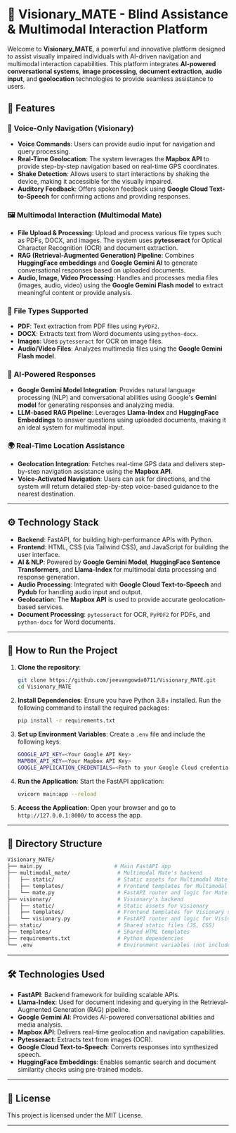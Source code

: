 # 🎯 **Visionary_MATE** - Blind Assistance & Multimodal Interaction Platform

Welcome to **Visionary_MATE**, a powerful and innovative platform designed to assist visually impaired individuals with AI-driven navigation and multimodal interaction capabilities. This platform integrates **AI-powered conversational systems**, **image processing**, **document extraction**, **audio input**, and **geolocation** technologies to provide seamless assistance to users.

## 🌟 **Features**

### 🦻 **Voice-Only Navigation (Visionary)**
- **Voice Commands**: Users can provide audio input for navigation and query processing.
- **Real-Time Geolocation**: The system leverages the **Mapbox API** to provide step-by-step navigation based on real-time GPS coordinates.
- **Shake Detection**: Allows users to start interactions by shaking the device, making it accessible for the visually impaired.
- **Auditory Feedback**: Offers spoken feedback using **Google Cloud Text-to-Speech** for confirming actions and providing responses.

### 🖼️ **Multimodal Interaction (Multimodal Mate)**
- **File Upload & Processing**: Upload and process various file types such as PDFs, DOCX, and images. The system uses **pytesseract** for Optical Character Recognition (OCR) and document extraction.
- **RAG (Retrieval-Augmented Generation) Pipeline**: Combines **HuggingFace embeddings** and **Google Gemini AI** to generate conversational responses based on uploaded documents.
- **Audio, Image, Video Processing**: Handles and processes media files (images, audio, video) using the **Google Gemini Flash model** to extract meaningful content or provide analysis.

### 📜 **File Types Supported**
- **PDF**: Text extraction from PDF files using `PyPDF2`.
- **DOCX**: Extracts text from Word documents using `python-docx`.
- **Images**: Uses `pytesseract` for OCR on image files.
- **Audio/Video Files**: Analyzes multimedia files using the **Google Gemini Flash model**.

### 🧠 **AI-Powered Responses**
- **Google Gemini Model Integration**: Provides natural language processing (NLP) and conversational abilities using Google's **Gemini model** for generating responses and analyzing media.
- **LLM-based RAG Pipeline**: Leverages **Llama-Index** and **HuggingFace Embeddings** to answer questions using uploaded documents, making it an ideal system for multimodal input.

### 🌍 **Real-Time Location Assistance**
- **Geolocation Integration**: Fetches real-time GPS data and delivers step-by-step navigation assistance using the **Mapbox API**.
- **Voice-Activated Navigation**: Users can ask for directions, and the system will return detailed step-by-step voice-based guidance to the nearest destination.

---

## ⚙️ **Technology Stack**

- **Backend**: FastAPI, for building high-performance APIs with Python.
- **Frontend**: HTML, CSS (via Tailwind CSS), and JavaScript for building the user interface.
- **AI & NLP**: Powered by **Google Gemini Model**, **HuggingFace Sentence Transformers**, and **Llama-Index** for multimodal data processing and response generation.
- **Audio Processing**: Integrated with **Google Cloud Text-to-Speech** and **Pydub** for handling audio input and output.
- **Geolocation**: The **Mapbox API** is used to provide accurate geolocation-based services.
- **Document Processing**: `pytesseract` for OCR, `PyPDF2` for PDFs, and `python-docx` for Word documents.
  
---

## 🚀 **How to Run the Project**

1. **Clone the repository**:
    ```bash
    git clone https://github.com/jeevangowda0711/Visionary_MATE.git
    cd Visionary_MATE
    ```

2. **Install Dependencies**:
    Ensure you have Python 3.8+ installed. Run the following command to install the required packages:
    ```bash
    pip install -r requirements.txt
    ```

3. **Set up Environment Variables**:
    Create a `.env` file and include the following keys:
    ```bash
    GOOGLE_API_KEY=<Your Google API Key>
    MAPBOX_API_KEY=<Your Mapbox API Key>
    GOOGLE_APPLICATION_CREDENTIALS=<Path to your Google Cloud credentials JSON>
    ```

4. **Run the Application**:
    Start the FastAPI application:
    ```bash
    uvicorn main:app --reload
    ```

5. **Access the Application**:
    Open your browser and go to `http://127.0.0.1:8000/` to access the app.

---

## 📁 **Directory Structure**
```bash
Visionary_MATE/
├── main.py                       # Main FastAPI app
├── multimodal_mate/               # Multimodal Mate's backend
│   ├── static/                    # Static assets for Multimodal Mate
│   ├── templates/                 # Frontend templates for Multimodal Mate
│   └── mate.py                    # FastAPI router and logic for Mate system
├── visionary/                     # Visionary's backend
│   ├── static/                    # Static assets for Visionary
│   ├── templates/                 # Frontend templates for Visionary system
│   └── visionary.py               # FastAPI router and logic for Visionary system
├── static/                        # Shared static files (JS, CSS)
├── templates/                     # Shared HTML templates
├── requirements.txt               # Python dependencies
└── .env                           # Environment variables (not included in repo)
```

---

## 🛠️ **Technologies Used**
- **FastAPI**: Backend framework for building scalable APIs.
- **Llama-Index**: Used for document indexing and querying in the Retrieval-Augmented Generation (RAG) pipeline.
- **Google Gemini AI**: Provides AI-powered conversational abilities and media analysis.
- **Mapbox API**: Delivers real-time geolocation and navigation capabilities.
- **Pytesseract**: Extracts text from images (OCR).
- **Google Cloud Text-to-Speech**: Converts responses into synthesized speech.
- **HuggingFace Embeddings**: Enables semantic search and document similarity checks using pre-trained models.

---

## 📄 **License**
This project is licensed under the MIT License.

---
